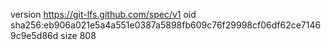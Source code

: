 version https://git-lfs.github.com/spec/v1
oid sha256:eb906a021e5a4a551e0387a5898fb609c76f29998cf06df62ce71469c9e5d86d
size 808
